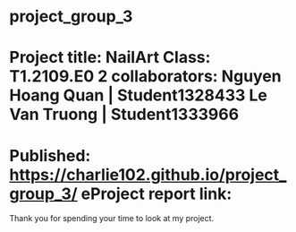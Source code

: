 # project_group_3
Project title: NailArt
Class: T1.2109.E0
2 collaborators:
  Nguyen Hoang Quan | Student1328433
  Le Van Truong | Student1333966
 ===================================
Published: https://charlie102.github.io/project_group_3/
eProject report link:
 ===================================
Thank you for spending your time to look at my project.
